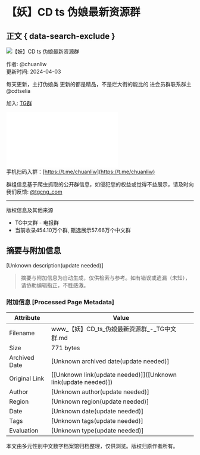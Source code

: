 # 【妖】CD ts 伪娘最新资源群

## 正文 { data-search-exclude }


![【妖】CD ts 伪娘最新资源群](logo/4161082.jpg)

作者: @chuanliw  
更新时间: 2024-04-03

每天更新，主打伪娘类 更新的都是精品，不是烂大街的能比的 进会员群联系群主 @cdtselia

加入: [TG群](tg://resolve?domain=chuanliw)

![二维码](qr.php?key=chuanliw)  
手机扫码入群：[https://t.me/chuanliw](https://t.me/chuanliw)

群组信息基于爬虫抓取的公开群信息，如侵犯您的权益或觉得不益展示，请及时向我们反馈: [@tgcng_com](https://t.me/tgcng_com)

--- 

版权信息及其他来源 
- TG中文群 - 电报群
- 当前收录454.10万个群, 甄选展示57.66万个中文群
<!-- tcd_original_link https://www.tgcng.com/info.php?gid=4161082 -->


## 摘要与附加信息

<!-- tcd_abstract -->
[Unknown description(update needed)]
<!-- tcd_abstract_end -->

> 摘要与附加信息为自动生成，仅供检索与参考。如有错误或遗漏（未知），请协助编辑指正，不胜感激。

### 附加信息 [Processed Page Metadata]

| Attribute       | Value                                  |
|-----------------|----------------------------------------|
| Filename        | www_【妖】CD_ts_伪娘最新资源群_-_TG中文群.md                             |
| Size            | 771 bytes                           |
| Archived Date   | [Unknown archived date(update needed)]                             |
| Original Link   | [[Unknown link(update needed)]]([Unknown link(update needed)])                       |
| Author          | [Unknown author(update needed)]                               |
| Region          | [Unknown region(update needed)]                               |
| Date            | [Unknown date(update needed)]                                 |
| Tags            | [Unknown tags(update needed)]                                 |
| Evaluation            | [Unknown type(update needed)]                                 |
<!-- tcd_table_end -->

本文由多元性别中文数字档案馆归档整理，仅供浏览。版权归原作者所有。
